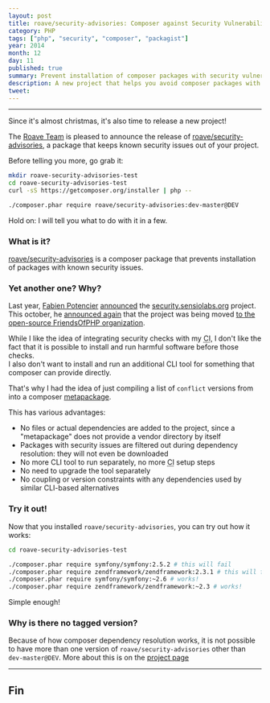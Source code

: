```yaml
---
layout: post
title: roave/security-advisories: Composer against Security Vulnerabilities
category: PHP
tags: ["php", "security", "composer", "packagist"]
year: 2014
month: 12
day: 11
published: true
summary: Prevent installation of composer packages with security vulnerabilities 
description: A new project that helps you avoid composer packages with known security issues/vulnerabilities
tweet: 
---
```

<p><hr/></p>

<p>
    Since it's almost christmas, it's also time to release a new project!
</p>

<p>
    The <a href="https://twitter.com/RoaveTeam" target="_blank">Roave Team</a> is pleased to announce the release of
    <a href="https://github.com/Roave/SecurityAdvisories" target="_blank">roave/security-advisories</a>, a package
    that keeps known security issues out of your project.
</p>

<p>
    Before telling you more, go grab it:
</p>

~~~sh
mkdir roave-security-advisories-test
cd roave-security-advisories-test
curl -sS https://getcomposer.org/installer | php --

./composer.phar require roave/security-advisories:dev-master@DEV
~~~

<p>
    Hold on: I will tell you what to do with it in a few.
</p>

<h3>What is it?</h3>

<p>
    <a href="https://github.com/Roave/SecurityAdvisories" target="_blank">roave/security-advisories</a> is a composer
    package that prevents installation of packages with known security issues.
</p>

<h3>Yet another one? Why?</h3>

<p>
    Last year, <a href="https://twitter.com/fabpot" target="_blank">Fabien Potencier</a> 
    <a href="http://fabien.potencier.org/article/67/don-t-use-php-libraries-with-known-security-issues" target="_blank">announced</a>
    the <a href="https://security.sensiolabs.org/" target="_blank">security.sensiolabs.org</a> project.
    This october, he 
    <a href="http://fabien.potencier.org/article/74/the-php-security-advisories-database" target="_blank">announced again</a> 
    that the project was being moved 
    <a href="https://github.com/FriendsOfPHP/security-advisories" target="_blank">to the open-source FriendsOfPHP organization</a>.
</p>

<p>
    While I like the idea of integrating security checks with my 
    <abbr title="Continuous Integration">CI</abbr>, I don't like the fact that it is possible to install
    and run harmful software before those checks.
    <br/>
    I also don't want to install and run an additional CLI tool for something that composer can provide directly.
</p>

<p>
    That's why I had the idea of just compiling a list of <code>conflict</code> versions from 
    <a href="https://github.com/FriendsOfPHP/security-advisories" target="_blank"></a> into a composer
    <a href="https://getcomposer.org/doc/04-schema.md#type" target="_blank">metapackage</a>.
</p>

<p>
    This has various advantages:
</p>

<ul>
    <li>
        No files or actual dependencies are added to the project, since a "metapackage" does not provide 
        a vendor directory by itself
    </li>
    <li>
        Packages with security issues are filtered out during dependency resolution: they will not even be downloaded
    </li>
    <li>
        No more CLI tool to run separately, no more <abbr title="Continuous Integration">CI</abbr> setup steps
    </li>
    <li>
        No need to upgrade the tool separately
    </li>
    <li>
        No coupling or version constraints with any dependencies used by similar CLI-based alternatives
    </li>
</ul>

<h3>Try it out!</h3>

<p>
    Now that you installed <code>roave/security-advisories</code>, you can try out how it works:
</p>

~~~sh
cd roave-security-advisories-test

./composer.phar require symfony/symfony:2.5.2 # this will fail
./composer.phar require zendframework/zendframework:2.3.1 # this will fail
./composer.phar require symfony/symfony:~2.6 # works!
./composer.phar require zendframework/zendframework:~2.3 # works!
~~~

<p>
    Simple enough!
</p>

<h3>Why is there no tagged version?</h3>

<p>
    Because of how composer dependency resolution works, it is not possible to have more than one version of 
    <code>roave/security-advisories</code> other than <code>dev-master@DEV</code>. More about this is on the 
    <a href="https://github.com/Roave/SecurityAdvisories" target="_blank">project page</a>
</p>

<hr/>

<h2>Fin</h2>
